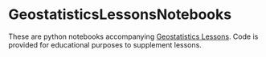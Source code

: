# GeostatisticsLessonsNotebooks

These are python notebooks accompanying [Geostatistics Lessons](http://geostatisticslessons.com/). Code is provided for educational purposes to supplement lessons. 
